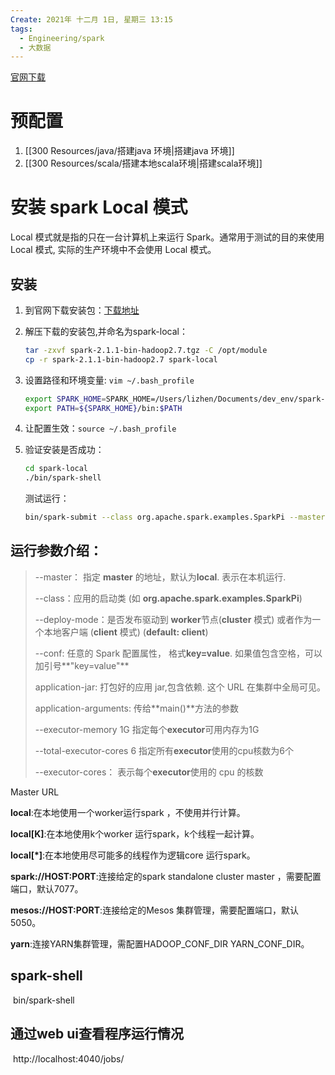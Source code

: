 ```yaml
---
Create: 2021年 十二月 1日, 星期三 13:15
tags: 
  - Engineering/spark
  - 大数据
---
```


[官网下载](https://archive.apache.org/dist/spark/)

# 预配置
1. [[300 Resources/java/搭建java 环境|搭建java 环境]]
2. [[300 Resources/scala/搭建本地scala环境|搭建scala环境]]







# 安装 spark Local 模式

Local 模式就是指的只在一台计算机上来运行 Spark。通常用于测试的目的来使用 Local 模式, 实际的生产环境中不会使用 Local 模式。

## 安装
1. 到官网下载安装包：[下载地址](https://spark.apache.org/downloads.html)
2. 解压下载的安装包,并命名为spark-local：
	```bash
	tar -zxvf spark-2.1.1-bin-hadoop2.7.tgz -C /opt/module  
	cp -r spark-2.1.1-bin-hadoop2.7 spark-local
	```
3. 设置路径和环境变量: `vim ~/.bash_profile`
	```bash
	export SPARK_HOME=SPARK_HOME=/Users/lizhen/Documents/dev_env/spark-local
	export PATH=${SPARK_HOME}/bin:$PATH
	```
4. 让配置生效：`source ~/.bash_profile`
5. 验证安装是否成功：
	```bash
	cd spark-local
	./bin/spark-shell
	```

	测试运行：
	```bash
	bin/spark-submit --class org.apache.spark.examples.SparkPi --master local[2] ./examples/jars/spark-examples_2.11-2.1.1.jar 100
	```

## 运行参数介绍：
> --master： 指定 **master** 的地址，默认为**local**. 表示在本机运行.
> 
> --class：应用的启动类 (如 **org.apache.spark.examples.SparkPi**)
> 
> --deploy-mode：是否发布驱动到 **worker**节点(**cluster** 模式) 或者作为一个本地客户端 (**client** 模式) (**default: client**)
> 
> --conf: 任意的 Spark 配置属性， 格式**key=value**. 如果值包含空格，可以加引号**"key=value"**
> 
> application-jar: 打包好的应用 jar,包含依赖. 这个 URL 在集群中全局可见。
> 
> application-arguments: 传给**main()**方法的参数
> 
> --executor-memory 1G 指定每个**executor**可用内存为1G
> 
> --total-executor-cores 6 指定所有**executor**使用的cpu核数为6个
> 
> --executor-cores： 表示每个**executor**使用的 cpu 的核数

Master URL

**local**:在本地使用一个worker运行spark ，不使用并行计算。

**local[K]**:在本地使用k个worker 运行spark，k个线程一起计算。

**local\[\*\]**:在本地使用尽可能多的线程作为逻辑core 运行spark。

**spark://HOST:PORT**:连接给定的spark standalone cluster master ，需要配置端口，默认7077。

**mesos://HOST:PORT**:连接给定的Mesos 集群管理，需要配置端口，默认5050。

**yarn**:连接YARN集群管理，需配置HADOOP_CONF_DIR YARN_CONF_DIR。

## spark-shell

 bin/spark-shell

## 通过web ui查看程序运行情况
 http://localhost:4040/jobs/